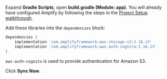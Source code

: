 Expand **Gradle Scripts**, open **build.gradle (Module: app)**. You will already have configured Amplify by following the steps in the [Project Setup walkthrough](~/lib/project-setup/create-application.md).

Add these libraries into the `dependencies` block:
```groovy
dependencies {
    implementation 'com.amplifyframework:aws-storage-s3:1.16.13'
    implementation 'com.amplifyframework:aws-auth-cognito:1.16.13'
}
```

`aws-auth-cognito` is used to provide authentication for Amazon S3.

Click **Sync Now**.
